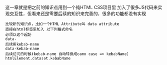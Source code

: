 这一章就是把之前的知识点用到一个纯HTML CSS项目里
加入了很多JS代码来实现交互性，但看来还是需要后续的知识来完善的，很多的功能都没有实现
```
比较新的知识点，比如一个HTML Attribute叫 data attribute
直接在html标签里加入 以下列格式命名
必须以这个起始
data-
后续用kebab-name
data-kebab-name
后续访问的时候(kebab-name 自动转换成camo case => kebabName)
htmlElement.dataset.kebabName
```